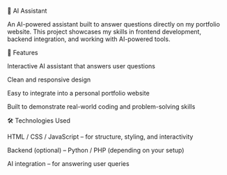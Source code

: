 🧠 AI Assistant

An AI-powered assistant built to answer questions directly on my portfolio website. This project showcases my skills in frontend development, backend integration, and working with AI-powered tools.

🚀 Features

Interactive AI assistant that answers user questions

Clean and responsive design

Easy to integrate into a personal portfolio website

Built to demonstrate real-world coding and problem-solving skills

🛠️ Technologies Used

HTML / CSS / JavaScript – for structure, styling, and interactivity

Backend (optional) – Python / PHP (depending on your setup)

AI integration – for answering user queries
